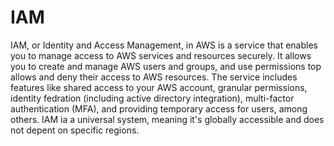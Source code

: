 # IAM

IAM, or Identity and Access Management, in AWS is a service that enables you to manage access to AWS services and resources securely. It allows you to create and manage AWS users and groups, and use permissions top allows and deny their access to AWS resources. The service includes features like shared access to your AWS account, granular permissions, identity fedration (including active directory integration), multi-factor authentication (MFA), and providing temporary access for users, among others. IAM ia a universal system, meaning it's globally accessible and does not depent on specific regions.
